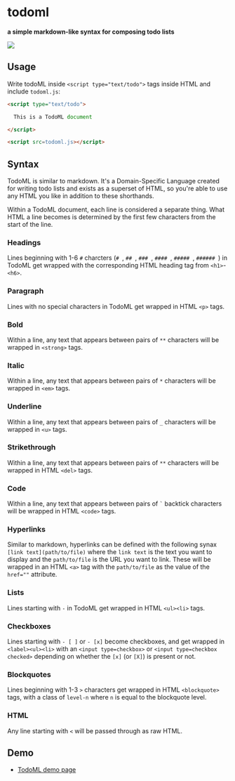 # todoml

**a simple markdown-like syntax for composing todo lists**

![](https://i.imgur.com/BRQd8Ey.gif)

## Usage

Write todoML inside `<script type="text/todo">` tags inside HTML and include `todoml.js`:

```html
<script type="text/todo">

  This is a TodoML document

</script>

<script src=todoml.js></script>
```

## Syntax

TodoML is similar to markdown. It's a Domain-Specific Language created for writing todo lists and exists as a superset of HTML, so you're able to use any HTML you like in addition to these shorthands.

Within a TodoML document, each line is considered a separate thing. What HTML a line becomes is determined by the first few characters from the start of the line.

### Headings

Lines beginning with 1-6 `#` charcters (`# `, `## `, `### `, `#### `, `##### `, `###### `) in TodoML get wrapped with the corresponding HTML heading tag from `<h1>`-`<h6>`.

### Paragraph

Lines with no special characters in TodoML get wrapped in HTML `<p>` tags.

### Bold

Within a line, any text that appears between pairs of `**` characters will be wrapped in `<strong>` tags.

### Italic

Within a line, any text that appears between pairs of `*` characters will be wrapped in `<em>` tags.

### Underline

Within a line, any text that appears between pairs of `_` characters will be wrapped in `<u>` tags.

### Strikethrough

Within a line, any text that appears between pairs of `**` characters will be wrapped in HTML `<del>` tags.

### Code

Within a line, any text that appears between pairs of <code>\`</code> backtick characters will be wrapped in HTML `<code>` tags.

### Hyperlinks

Similar to markdown, hyperlinks can be defined with the following synax `[link text](path/to/file)` where the `link text` is the text you want to display and the `path/to/file` is the URL you want to link. These will be wrapped in an HTML `<a>` tag with the `path/to/file` as the value of the `href=""` attribute.

### Lists

Lines starting with `-` in TodoML get wrapped in HTML `<ul><li>` tags.

### Checkboxes

Lines starting with `- [ ]` or `- [x]` become checkboxes, and get wrapped in `<label><ul><li>` with an `<input type=checkbox>` or `<input type=checkbox checked>` depending on whether the `[x]` (or `[X]`) is present or not.

### Blockquotes

Lines beginning with 1-3 `>` characters get wrapped in HTML `<blockquote>` tags, with a class of `level-n` where `n` is equal to the blockquote level.

### HTML

Any line starting with `<` will be passed through as raw HTML.

## Demo

- [TodoML demo page](https://tomhodgins.github.io/todoml/)
